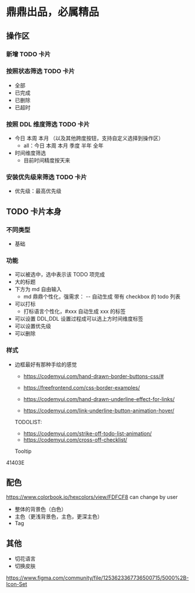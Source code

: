# 鼎鼎出品，必属精品

## 操作区

### 新增 TODO 卡片

### 按照状态筛选 TODO 卡片

- 全部
- 已完成
- 已删除
- 已超时

### 按照 DDL 维度筛选 TODO 卡片

- 今日 本周 本月 （以及其他跨度按钮，支持自定义选择到操作区）
  - all：今日 本周 本月 季度 半年 全年
- 时间维度筛选
  - 目前时间精度按天来

### 安装优先级来筛选 TODO 卡片

- 优先级：最高优先级

## TODO 卡片本身

### 不同类型

- 基础

### 功能

- 可以被选中，选中表示该 TODO 项完成
- 大的标题
- 下方为 md 自由输入
  - md 鼎鼎个性化，强需求： -- 自动生成 带有 checkbox 的 todo 列表
- 可以打标
  - 打标语言个性化，#xxx 自动生成 xxx 的标签
- 可以设置 DDL,DDL 设置过程成可以选上方时间维度标签
- 可以设置优先级
- 可以删除

### 样式

- 边框最好有那种手绘的感觉
  - https://codemyui.com/hand-drawn-border-buttons-css/#
  - https://freefrontend.com/css-border-examples/


  - https://codemyui.com/hand-drawn-underline-effect-for-links/
  - https://codemyui.com/link-underline-button-animation-hover/


  TODOLIST:
  - https://codemyui.com/strike-off-todo-list-animation/
  - https://codemyui.com/cross-off-checklist/


  Tooltip
  

41403E

## 配色

https://www.colorbook.io/hexcolors/view/FDFCF8
can change by user

- 整体的背景色（白色）
- 主色（更浅背景色，主色，更深主色）
- Tag

## 其他

- 切花语言
- 切换皮肤

https://www.figma.com/community/file/1253623367736500715/5000%2B-Icon-Set
